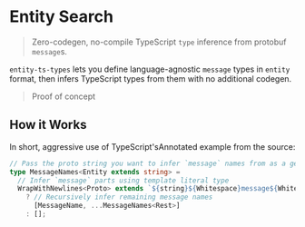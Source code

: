# Entity Search

> Zero-codegen, no-compile TypeScript `type` inference from protobuf `message`s.

`entity-ts-types` lets you define language-agnostic `message` types in `entity` format, then infers TypeScript types from them with no additional codegen.
> Proof of concept

## How it Works

In short, aggressive use of TypeScript'sAnnotated example from the source:

```ts
// Pass the proto string you want to infer `message` names from as a generic parameter
type MessageNames<Entity extends string> =
  // Infer `message` parts using template literal type
  WrapWithNewlines<Proto> extends `${string}${Whitespace}message${Whitespace}${infer MessageName}${OptionalWhitespace}{${string}}${infer Rest}`
    ? // Recursively infer remaining message names
      [MessageName, ...MessageNames<Rest>]
    : [];
```
